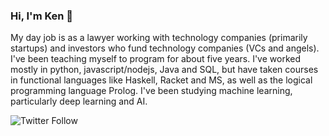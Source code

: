 ### Hi, I'm Ken 👋

My day job is as a lawyer working with technology companies (primarily startups) and investors who fund technology companies (VCs and angels).  I've been teaching myself to program for about five years.  I've worked mostly in python, javascript/nodejs, Java and SQL, but have taken courses in functional languages like Haskell, Racket and MS, as well as the logical programming language Prolog.  I've been studying machine learning, particularly deep learning and AI.

![Twitter Follow](https://img.shields.io/twitter/follow/kenmaready?label=follow&style=social)

<!--
**kenmaready/kenmaready** is a ✨ _special_ ✨ repository because its `README.md` (this file) appears on your GitHub profile.

Here are some ideas to get you started:

- 🔭 I’m currently working on ...
- 🌱 I’m currently learning ...
- 👯 I’m looking to collaborate on ...
- 🤔 I’m looking for help with ...
- 💬 Ask me about ...
- 📫 How to reach me: ...
- 😄 Pronouns: ...
- ⚡ Fun fact: ...
-->
